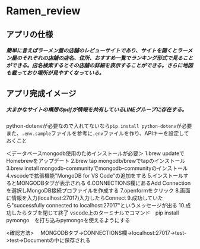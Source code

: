 # Ramen_review
## アプリの仕様
##### 簡単に言えばラーメン屋の店舗のレビューサイトであり、サイトを開くとラーメン屋のそれぞれの店舗の店名、住所、おすすめ一覧でランキング形式で見ることができる。店名検索するとその店舗の詳細を表示することができる。さらに地図も載っており場所が見やすくなっている。
## アプリ完成イメージ
##### 大まかなサイトの構想のpdfが情報を共有しているLINEグループに存在する。

python-dotenvが必要なので入れてないなら`pip install python-dotenv`が必要
また、`.env.sample`ファイルを参考に`.env`ファイルを作り、APIキーを設定しておくこと

＜データベースmongodb使用のためインストールが必要＞
1.brew updateでHomebrewをアップデート
2.brew tap mongodb/brewでtapのインストール
3.brew install mongodb-communityでmongodb-communityのインストール
4.vscodeで拡張機能"MongoDB for VS Code"の追加をする
5.インストールするとMONGODBタブが表示される
6.CONNECTIONS欄にあるAdd Connectionを選択しMongoDB接続プロファイルを作成する
7.openformをクリック
8.画面に情報を入力(localhost:27017)入力したらConnect
9.成功していたら"successfully connected to localhost:27017"というメッセージが出る
10.成功したらタブを閉じて終了
vscode上のターミナルでコマンド　pip install pymongo　を打ち込みpymongoを使えるようにする　

<確認方法>
　MONGODBタブ->CONNECTIONS欄->localhost:27017->test->test->Documentの中に保存される